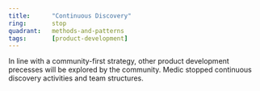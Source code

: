```yaml
---
title:      "Continuous Discovery"
ring:       stop
quadrant:   methods-and-patterns
tags:       [product-development]
---
```


In line with a community-first strategy, other product development precesses will be explored by the community. Medic stopped continuous discovery activities and team structures. 